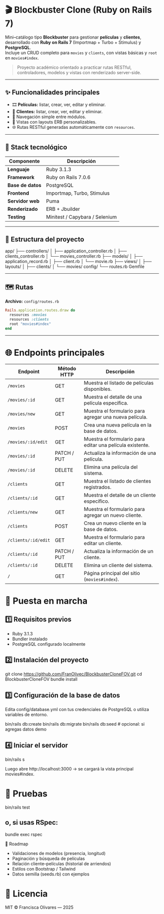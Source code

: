# 🎬 Blockbuster Clone (Ruby on Rails 7)

Mini–catálogo tipo **Blockbuster** para gestionar **películas** y **clientes**, desarrollado con **Ruby on Rails 7** (Importmap + Turbo + Stimulus) y **PostgreSQL**.  
Incluye un CRUD completo para `movies` y `clients`, con vistas básicas y `root` en `movies#index`.

> Proyecto académico orientado a practicar rutas RESTful, controladores, modelos y vistas con renderizado server-side.

---

## ✨ Funcionalidades principales

- 🎞️ **Películas:** listar, crear, ver, editar y eliminar.  
- 👥 **Clientes:** listar, crear, ver, editar y eliminar.  
- 🔁 Navegación simple entre módulos.  
- 🧩 Vistas con layouts ERB personalizables.  
- 🌐 Rutas RESTful generadas automáticamente con `resources`.

---

## 🧱 Stack tecnológico

| Componente | Descripción |
|-------------|-------------|
| **Lenguaje** | Ruby 3.1.3 |
| **Framework** | Ruby on Rails 7.0.6 |
| **Base de datos** | PostgreSQL |
| **Frontend** | Importmap, Turbo, Stimulus |
| **Servidor web** | Puma |
| **Renderizado** | ERB + Jbuilder |
| **Testing** | Minitest / Capybara / Selenium |

---

## 📂 Estructura del proyecto
app/
├── controllers/
│ ├── application_controller.rb
│ ├── clients_controller.rb
│ └── movies_controller.rb
├── models/
│ ├── application_record.rb
│ ├── client.rb
│ └── movie.rb
├── views/
│ ├── layouts/
│ ├── clients/
│ └── movies/
config/
└── routes.rb
Gemfile

---

## 🗺️ Rutas

**Archivo:** `config/routes.rb`

```rb
Rails.application.routes.draw do
  resources :movies
  resources :clients
  root "movies#index"
end
```
--- 
# 🌐 Endpoints principales
| **Endpoint**        | **Método HTTP** | **Descripción**                                           |
| ------------------- | --------------- | --------------------------------------------------------- |
| `/movies`           | GET             | Muestra el listado de películas disponibles.              |
| `/movies/:id`       | GET             | Muestra el detalle de una película específica.            |
| `/movies/new`       | GET             | Muestra el formulario para agregar una nueva película.    |
| `/movies`           | POST            | Crea una nueva película en la base de datos.              |
| `/movies/:id/edit`  | GET             | Muestra el formulario para editar una película existente. |
| `/movies/:id`       | PATCH / PUT     | Actualiza la información de una película.                 |
| `/movies/:id`       | DELETE          | Elimina una película del sistema.                         |
| `/clients`          | GET             | Muestra el listado de clientes registrados.               |
| `/clients/:id`      | GET             | Muestra el detalle de un cliente específico.              |
| `/clients/new`      | GET             | Muestra el formulario para agregar un nuevo cliente.      |
| `/clients`          | POST            | Crea un nuevo cliente en la base de datos.                |
| `/clients/:id/edit` | GET             | Muestra el formulario para editar un cliente.             |
| `/clients/:id`      | PATCH / PUT     | Actualiza la información de un cliente.                   |
| `/clients/:id`      | DELETE          | Elimina un cliente del sistema.                           |
| `/`                 | GET             | Página principal del sitio (`movies#index`).              |

# 🚀 Puesta en marcha
## 1️⃣ Requisitos previos

- Ruby 3.1.3
- Bundler instalado
- PostgreSQL configurado localmente

## 2️⃣ Instalación del proyecto
git clone https://github.com/FranOlivec/BlockbusterCloneFOV.git
cd BlockbusterCloneFOV
bundle install

## 3️⃣ Configuración de la base de datos

Edita config/database.yml con tus credenciales de PostgreSQL o utiliza variables de entorno.

bin/rails db:create
bin/rails db:migrate
bin/rails db:seed   # opcional: si agregas datos demo

## 4️⃣ Iniciar el servidor
bin/rails s

Luego abre http://localhost:3000
→ se cargará la vista principal movies#index.

# 🧪 Pruebas
bin/rails test
## o, si usas RSpec:
bundle exec rspec

📝 Roadmap

- Validaciones de modelos (presencia, longitud)
- Paginación y búsqueda de películas
- Relación cliente–películas (historial de arriendos)
- Estilos con Bootstrap / Tailwind
- Datos semilla (seeds.rb) con ejemplos

# 📄 Licencia

MIT © Francisca Olivares — 2025

